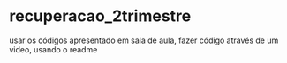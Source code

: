 # recuperacao_2trimestre
usar os códigos apresentado em sala de aula, fazer código através de um video, usando o readme
